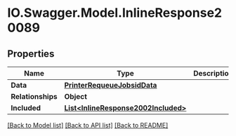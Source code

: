 # IO.Swagger.Model.InlineResponse20089
## Properties

Name | Type | Description | Notes
------------ | ------------- | ------------- | -------------
**Data** | [**PrinterRequeueJobsidData**](PrinterRequeueJobsidData.md) |  | [optional] 
**Relationships** | **Object** |  | [optional] 
**Included** | [**List&lt;InlineResponse2002Included&gt;**](InlineResponse2002Included.md) |  | [optional] 

[[Back to Model list]](../README.md#documentation-for-models) [[Back to API list]](../README.md#documentation-for-api-endpoints) [[Back to README]](../README.md)

